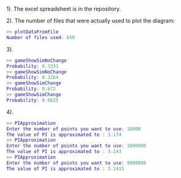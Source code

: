 1). The excel spreadsheet is in the repository.

2). The number of files that were actually used to plot the diagram:

```MATLAB
>> plotDataFromFile
Number of files used: 650
```

3).

```MATLAB
>> gameShowSimNoChange
Probability: 0.3331
>> gameShowSimNoChange
Probability: 0.3264
>> gameShowSimChange
Probability: 0.672
>> gameShowSimChange
Probability: 0.6625
```

4).

```MATLAB
>> PIApproximation
Enter the number of points you want to use: 10000
The value of PI is approximated to : 3.174
>> PIApproximation
Enter the number of points you want to use: 1000000
The value of PI is approximated to : 3.143
>> PIApproximation
Enter the number of points you want to use: 9000000
The value of PI is approximated to : 3.1415
```
